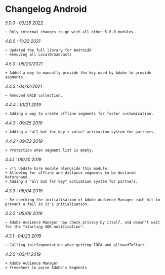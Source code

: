 Changelog Android
=================

*5.0.0 : 03/28 2022*

	~ Only internal changes to go with all other 5.0.0 modules.

*4.6.0 : 11/23 2021*

	~ Updated the full library for AndroidX
	- Removing all LocalBroadcasts

*4.5.0 : 05/20/2021*

	+ Added a way to manually provide the key used by Adobe to provide segments.

*4.4.5 : 04/12/2021*

	~ Removed GAID collection.

*4.4.4 : 10/21 2019*

	+ Adding a way to create offline segments for faster customisation.

*4.4.3 : 09/25 2019*

	+ Adding a "all but for key + value" activation system for partners.

*4.4.2 : 09/23 2019*

	+ Protection when segment list is empty.

*4.4.1 : 09/20 2019*

    ~ /!\ Update Core module alongside this module.
    + Allowing for offline and distance segments to be declared beforehand.
    + Adding a "all but for key" activation system for partners.

*4.3.3 : 06/04 2019*

    ~ Re-checking the initialisation of Adobe Audience Manager each hit to prevent a fail in it's initialisation.


*4.3.2 : 05/09 2019*

	~ Adobe Audience Manager now check privacy by itself, and doesn't wait for the "starting SDK notification".


*4.3.1 : 04/23 2019*

    ~ Calling initSegmentation when getting IDFA and allowedToStart.


*4.3.0 : 03/11 2019*

	+ Adobe Audience Manager
	+ Freewheel to parse Adobe's Segments
